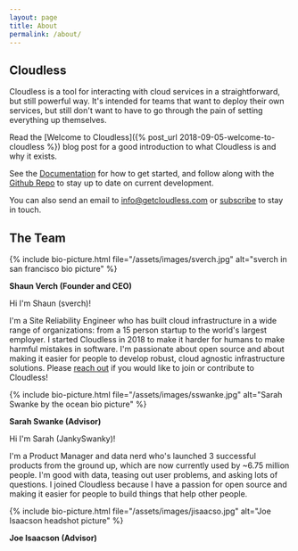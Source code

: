 ```yaml
---
layout: page
title: About
permalink: /about/
---
```

## Cloudless

Cloudless is a tool for interacting with cloud services in a straightforward,
but still powerful way.  It's intended for teams that want to deploy their own
services, but still don't want to have to go through the pain of setting
everything up themselves.

Read the [Welcome to Cloudless]({% post_url 2018-09-05-welcome-to-cloudless %})
blog post for a good introduction to what Cloudless is and why it exists.

See the [Documentation](https://docs.getcloudless.com/) for how to get started,
and follow along with the [Github
Repo](https://github.com/getcloudless/cloudless) to stay up to date on current
development.

You can also send an email to [info@getcloudless.com](info@getcloudless.com) or
[subscribe](/#subscribe-for-updates) to stay in touch.

## The Team

{% include bio-picture.html file="/assets/images/sverch.jpg" alt="sverch in san francisco bio picture" %}

**Shaun Verch (Founder and CEO)**

Hi I'm Shaun (sverch)!

I'm a Site Reliability Engineer who has built cloud infrastructure in a wide
range of organizations: from a 15 person startup to the world's largest
employer.  I started Cloudless in 2018 to make it harder for humans to make
harmful mistakes in software.  I'm passionate about open source and about making
it easier for people to develop robust, cloud agnostic infrastructure solutions.
Please [reach out](mailto:info@getcloudless.com) if you would like to join or
contribute to Cloudless!

{% include bio-picture.html
   file="/assets/images/sswanke.jpg"
   alt="Sarah Swanke by the ocean bio picture" %}

**Sarah Swanke (Advisor)**

Hi I'm Sarah (JankySwanky)!

I'm a Product Manager and data nerd who's launched 3 successful products from
the ground up, which are now currently used by ~6.75 million people. I'm good
with data, teasing out user problems, and asking lots of questions. I joined
Cloudless because I have a passion for open source and making it easier for
people to build things that help other people.

{% include bio-picture.html
   file="/assets/images/jisaacso.jpg"
   alt="Joe Isaacson headshot picture" %}

**Joe Isaacson (Advisor)**
